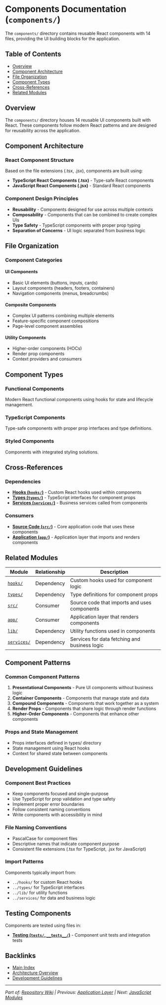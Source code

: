 # Components Documentation (`components/`)

The `components/` directory contains reusable React components with 14 files, providing the UI building blocks for the application.

## Table of Contents
- [Overview](#overview)
- [Component Architecture](#component-architecture)
- [File Organization](#file-organization)
- [Component Types](#component-types)
- [Cross-References](#cross-references)
- [Related Modules](#related-modules)

## Overview

The `components/` directory houses 14 reusable UI components built with React. These components follow modern React patterns and are designed for reusability across the application.

## Component Architecture

### React Component Structure
Based on the file extensions (.tsx, .jsx), components are built using:
- **TypeScript React Components (.tsx)** - Type-safe React components
- **JavaScript React Components (.jsx)** - Standard React components

### Component Design Principles
- **Reusability** - Components designed for use across multiple contexts
- **Composability** - Components that can be combined to create complex UIs
- **Type Safety** - TypeScript components with proper prop typing
- **Separation of Concerns** - UI logic separated from business logic

## File Organization

### Component Categories

#### UI Components
- Basic UI elements (buttons, inputs, cards)
- Layout components (headers, footers, containers)
- Navigation components (menus, breadcrumbs)

#### Composite Components
- Complex UI patterns combining multiple elements
- Feature-specific component compositions
- Page-level component assemblies

#### Utility Components
- Higher-order components (HOCs)
- Render prop components
- Context providers and consumers

## Component Types

### Functional Components
Modern React functional components using hooks for state and lifecycle management.

### TypeScript Components
Type-safe components with proper prop interfaces and type definitions.

### Styled Components
Components with integrated styling solutions.

## Cross-References

### Dependencies
- **[Hooks (`hooks/`)](./hooks.md)** - Custom React hooks used within components
- **[Types (`types/`)](./types.md)** - TypeScript interfaces for component props
- **[Services (`services/`)](./services.md)** - Business services called from components

### Consumers
- **[Source Code (`src/`)](./src.md)** - Core application code that uses these components
- **[Application (`app/`)](./app.md)** - Application layer that imports and renders components

## Related Modules

| Module | Relationship | Description |
|--------|--------------|-------------|
| [`hooks/`](./hooks.md) | Dependency | Custom hooks used for component logic |
| [`types/`](./types.md) | Dependency | Type definitions for component props |
| [`src/`](./src.md) | Consumer | Source code that imports and uses components |
| [`app/`](./app.md) | Consumer | Application layer that renders components |
| [`lib/`](./lib.md) | Dependency | Utility functions used in components |
| [`services/`](./services.md) | Dependency | Services for data fetching and business logic |

## Component Patterns

### Common Component Patterns
1. **Presentational Components** - Pure UI components without business logic
2. **Container Components** - Components that manage state and data
3. **Compound Components** - Components that work together as a system
4. **Render Props** - Components that share logic through render functions
5. **Higher-Order Components** - Components that enhance other components

### Props and State Management
- Props interfaces defined in types/ directory
- State management using React hooks
- Context for shared state between components

## Development Guidelines

### Component Best Practices
- Keep components focused and single-purpose
- Use TypeScript for prop validation and type safety
- Implement proper error boundaries
- Follow consistent naming conventions
- Write components with accessibility in mind

### File Naming Conventions
- PascalCase for component files
- Descriptive names that indicate component purpose
- Consistent file extensions (.tsx for TypeScript, .jsx for JavaScript)

### Import Patterns
Components typically import from:
- `../hooks/` for custom React hooks
- `../types/` for TypeScript interfaces
- `../lib/` for utility functions
- `../services/` for data and business logic

## Testing Components

Components are tested using files in:
- **[Testing (`tests/`, `__tests__/`)](./testing.md)** - Component unit tests and integration tests

## Backlinks

- [Main Index](./README.md#core-modules)
- [Architecture Overview](./architecture.md#component-layer)
- [Development Guidelines](./development.md#component-standards)

---
*Part of: [Repository Wiki](./README.md) | Previous: [Application Layer](./app.md) | Next: [JavaScript Modules](./js.md)*